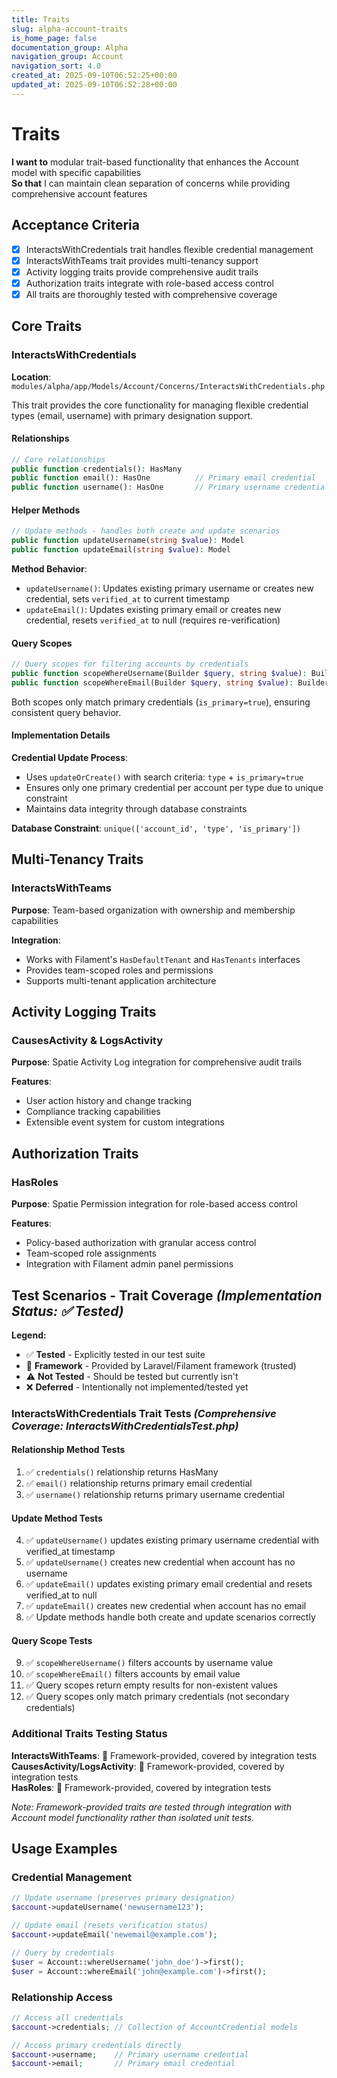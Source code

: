 ```yaml
---
title: Traits
slug: alpha-account-traits
is_home_page: false
documentation_group: Alpha
navigation_group: Account
navigation_sort: 4.0
created_at: 2025-09-10T06:52:25+00:00
updated_at: 2025-09-10T06:52:28+00:00
---
```


# Traits

**I want to** modular trait-based functionality that enhances the Account model with specific capabilities  
**So that** I can maintain clean separation of concerns while providing comprehensive account features

## Acceptance Criteria

- [x] InteractsWithCredentials trait handles flexible credential management
- [x] InteractsWithTeams trait provides multi-tenancy support
- [x] Activity logging traits provide comprehensive audit trails
- [x] Authorization traits integrate with role-based access control
- [x] All traits are thoroughly tested with comprehensive coverage

## Core Traits

### InteractsWithCredentials

**Location**: `modules/alpha/app/Models/Account/Concerns/InteractsWithCredentials.php`

This trait provides the core functionality for managing flexible credential types (email, username) with primary
designation support.

#### Relationships

```php
// Core relationships
public function credentials(): HasMany
public function email(): HasOne          // Primary email credential
public function username(): HasOne       // Primary username credential
```

#### Helper Methods

```php
// Update methods - handles both create and update scenarios
public function updateUsername(string $value): Model
public function updateEmail(string $value): Model
```

**Method Behavior**:

- `updateUsername()`: Updates existing primary username or creates new credential, sets `verified_at` to current
  timestamp
- `updateEmail()`: Updates existing primary email or creates new credential, resets `verified_at` to null (requires
  re-verification)

#### Query Scopes

```php
// Query scopes for filtering accounts by credentials
public function scopeWhereUsername(Builder $query, string $value): Builder
public function scopeWhereEmail(Builder $query, string $value): Builder
```

Both scopes only match primary credentials (`is_primary=true`), ensuring consistent query behavior.

#### Implementation Details

**Credential Update Process**:

- Uses `updateOrCreate()` with search criteria: `type` + `is_primary=true`
- Ensures only one primary credential per account per type due to unique constraint
- Maintains data integrity through database constraints

**Database Constraint**: `unique(['account_id', 'type', 'is_primary'])`

## Multi-Tenancy Traits

### InteractsWithTeams

**Purpose**: Team-based organization with ownership and membership capabilities

**Integration**:

- Works with Filament's `HasDefaultTenant` and `HasTenants` interfaces
- Provides team-scoped roles and permissions
- Supports multi-tenant application architecture

## Activity Logging Traits

### CausesActivity & LogsActivity

**Purpose**: Spatie Activity Log integration for comprehensive audit trails

**Features**:

- User action history and change tracking
- Compliance tracking capabilities
- Extensible event system for custom integrations

## Authorization Traits

### HasRoles

**Purpose**: Spatie Permission integration for role-based access control

**Features**:

- Policy-based authorization with granular access control
- Team-scoped role assignments
- Integration with Filament admin panel permissions

## Test Scenarios - Trait Coverage *(Implementation Status: ✅ Tested)*

**Legend:**
- ✅ **Tested** - Explicitly tested in our test suite
- 🔧 **Framework** - Provided by Laravel/Filament framework (trusted)
- ⚠️ **Not Tested** - Should be tested but currently isn't
- ❌ **Deferred** - Intentionally not implemented/tested yet

### InteractsWithCredentials Trait Tests *(Comprehensive Coverage: InteractsWithCredentialsTest.php)*

#### Relationship Method Tests

1. ✅ `credentials()` relationship returns HasMany
2. ✅ `email()` relationship returns primary email credential
3. ✅ `username()` relationship returns primary username credential

#### Update Method Tests

4. ✅ `updateUsername()` updates existing primary username credential with verified_at timestamp
5. ✅ `updateUsername()` creates new credential when account has no username
6. ✅ `updateEmail()` updates existing primary email credential and resets verified_at to null
7. ✅ `updateEmail()` creates new credential when account has no email
8. ✅ Update methods handle both create and update scenarios correctly

#### Query Scope Tests

9. ✅ `scopeWhereUsername()` filters accounts by username value
10. ✅ `scopeWhereEmail()` filters accounts by email value
11. ✅ Query scopes return empty results for non-existent values
12. ✅ Query scopes only match primary credentials (not secondary credentials)

### Additional Traits Testing Status

**InteractsWithTeams**: 🔧 Framework-provided, covered by integration tests  
**CausesActivity/LogsActivity**: 🔧 Framework-provided, covered by integration tests  
**HasRoles**: 🔧 Framework-provided, covered by integration tests

*Note: Framework-provided traits are tested through integration with Account model functionality rather than isolated
unit tests.*

## Usage Examples

### Credential Management

```php
// Update username (preserves primary designation)
$account->updateUsername('newusername123');

// Update email (resets verification status)
$account->updateEmail('newemail@example.com');

// Query by credentials
$user = Account::whereUsername('john_doe')->first();
$user = Account::whereEmail('john@example.com')->first();
```

### Relationship Access

```php
// Access all credentials
$account->credentials; // Collection of AccountCredential models

// Access primary credentials directly
$account->username;    // Primary username credential
$account->email;       // Primary email credential
```
